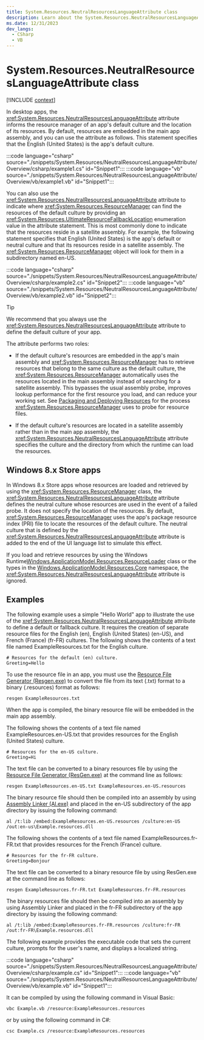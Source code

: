 ```yaml
---
title: System.Resources.NeutralResourcesLanguageAttribute class
description: Learn about the System.Resources.NeutralResourcesLanguageAttribute class.
ms.date: 12/31/2023
dev_langs:
  - CSharp
  - VB
---
```

# System.Resources.NeutralResourcesLanguageAttribute class

[!INCLUDE [context](includes/context.md)]

In desktop apps, the <xref:System.Resources.NeutralResourcesLanguageAttribute> attribute informs the resource manager of an app's default culture and the location of its resources. By default, resources are embedded in the main app assembly, and you can use the attribute as follows. This statement specifies that the English (United States) is the app's default culture.

:::code language="csharp" source="./snippets/System.Resources/NeutralResourcesLanguageAttribute/Overview/csharp/example1.cs" id="Snippet1":::
:::code language="vb" source="./snippets/System.Resources/NeutralResourcesLanguageAttribute/Overview/vb/example1.vb" id="Snippet1":::

You can also use the <xref:System.Resources.NeutralResourcesLanguageAttribute> attribute to indicate where <xref:System.Resources.ResourceManager> can find the resources of the default culture by providing an <xref:System.Resources.UltimateResourceFallbackLocation> enumeration value in the attribute statement. This is most commonly done to indicate that the resources reside in a satellite assembly. For example, the following statement specifies that English (United States) is the app's default or neutral culture and that its resources reside in a satellite assembly. The <xref:System.Resources.ResourceManager> object will look for them in a subdirectory named en-US.

:::code language="csharp" source="./snippets/System.Resources/NeutralResourcesLanguageAttribute/Overview/csharp/example2.cs" id="Snippet2":::
:::code language="vb" source="./snippets/System.Resources/NeutralResourcesLanguageAttribute/Overview/vb/example2.vb" id="Snippet2":::

> [!TIP]
> We recommend that you always use the <xref:System.Resources.NeutralResourcesLanguageAttribute> attribute to define the default culture of your app.

The attribute performs two roles:

- If the default culture's resources are embedded in the app's main assembly and <xref:System.Resources.ResourceManager> has to retrieve resources that belong to the same culture as the default culture, the <xref:System.Resources.ResourceManager> automatically uses the resources located in the main assembly instead of searching for a satellite assembly. This bypasses the usual assembly probe, improves lookup performance for the first resource you load, and can reduce your working set. See [Packaging and Deploying Resources](/dotnet/framework/resources/packaging-and-deploying-resources-in-desktop-apps) for the process <xref:System.Resources.ResourceManager> uses to probe for resource files.

- If the default culture's resources are located in a satellite assembly rather than in the main app assembly, the <xref:System.Resources.NeutralResourcesLanguageAttribute> attribute specifies the culture and the directory from which the runtime can load the resources.

## Windows 8.x Store apps

In Windows 8.x Store apps whose resources are loaded and retrieved by using the <xref:System.Resources.ResourceManager> class, the <xref:System.Resources.NeutralResourcesLanguageAttribute> attribute defines the neutral culture whose resources are used in the event of a failed probe. It does not specify the location of the resources. By default, <xref:System.Resources.ResourceManager> uses the app's package resource index (PRI) file to locate the resources of the default culture. The neutral culture that is defined by the <xref:System.Resources.NeutralResourcesLanguageAttribute> attribute is added to the end of the UI language list to simulate this effect.

If you load and retrieve resources by using the Windows Runtime[Windows.ApplicationModel.Resources.ResourceLoader](https://go.microsoft.com/fwlink/p/?LinkId=238182) class or the types in the [Windows.ApplicationModel.Resources.Core](https://go.microsoft.com/fwlink/p/?LinkId=238194) namespace, the <xref:System.Resources.NeutralResourcesLanguageAttribute> attribute is ignored.

## Examples

The following example uses a simple "Hello World" app to illustrate the use of the <xref:System.Resources.NeutralResourcesLanguageAttribute> attribute to define a default or fallback culture. It requires the creation of separate resource files for the English (en), English (United States) (en-US), and French (France) (fr-FR) cultures. The following shows the contents of a text file named ExampleResources.txt for the English culture.

```
# Resources for the default (en) culture.
Greeting=Hello
```

To use the resource file in an app, you must use the [Resource File Generator (Resgen.exe)](../../framework/tools/resgen-exe-resource-file-generator.md) to convert the file from its text (.txt) format to a binary (.resources) format as follows:

```
resgen ExampleResources.txt
```

When the app is compiled, the binary resource file will be embedded in the main app assembly.

The following shows the contents of a text file named ExampleResources.en-US.txt that provides resources for the English (United States) culture.

```
# Resources for the en-US culture.
Greeting=Hi
```

The text file can be converted to a binary resources file by using the [Resource File Generator (ResGen.exe)](../../framework/tools/resgen-exe-resource-file-generator.md) at the command line as follows:

```
resgen ExampleResources.en-US.txt ExampleResources.en-US.resources
```

The binary resource file should then be compiled into an assembly by using [Assembly Linker (Al.exe)](../../framework/tools/al-exe-assembly-linker.md) and placed in the en-US subdirectory of the app directory by issuing the following command:

```
al /t:lib /embed:ExampleResources.en-US.resources /culture:en-US /out:en-us\Example.resources.dll
```

The following shows the contents of a text file named ExampleResources.fr-FR.txt that provides resources for the French (France) culture.

```
# Resources for the fr-FR culture.
Greeting=Bonjour
```

The text file can be converted to a binary resource file by using ResGen.exe at the command line as follows:

```
resgen ExampleResources.fr-FR.txt ExampleResources.fr-FR.resources
```

The binary resources file should then be compiled into an assembly by using Assembly Linker and placed in the fr-FR subdirectory of the app directory by issuing the following command:

```
al /t:lib /embed:ExampleResources.fr-FR.resources /culture:fr-FR /out:fr-FR\Example.resources.dll
```

The following example provides the executable code that sets the current culture, prompts for the user's name, and displays a localized string.

:::code language="csharp" source="./snippets/System.Resources/NeutralResourcesLanguageAttribute/Overview/csharp/example.cs" id="Snippet1":::
:::code language="vb" source="./snippets/System.Resources/NeutralResourcesLanguageAttribute/Overview/vb/example.vb" id="Snippet1":::

It can be compiled by using the following command in Visual Basic:

```
vbc Example.vb /resource:ExampleResources.resources
```

or by using the following command in C#:

```
csc Example.cs /resource:ExampleResources.resources
```
